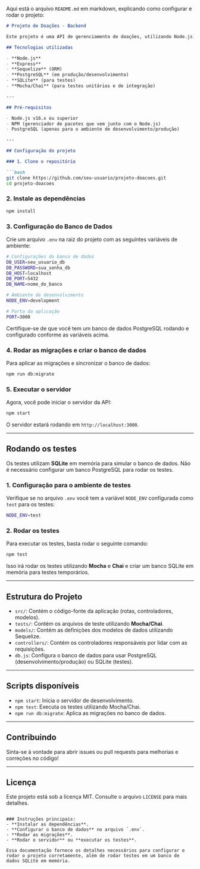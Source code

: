 Aqui está o arquivo `README.md` em markdown, explicando como configurar e rodar o projeto:

```markdown
# Projeto de Doações - Backend

Este projeto é uma API de gerenciamento de doações, utilizando Node.js, Sequelize, PostgreSQL (ou SQLite para testes), e integrações com um banco de dados.

## Tecnologias utilizadas

- **Node.js**
- **Express**
- **Sequelize** (ORM)
- **PostgreSQL** (em produção/desenvolvimento)
- **SQLite** (para testes)
- **Mocha/Chai** (para testes unitários e de integração)

---

## Pré-requisitos

- Node.js v16.x ou superior
- NPM (gerenciador de pacotes que vem junto com o Node.js)
- PostgreSQL (apenas para o ambiente de desenvolvimento/produção)

---

## Configuração do projeto

### 1. Clone o repositório

```bash
git clone https://github.com/seu-usuario/projeto-doacoes.git
cd projeto-doacoes
```

### 2. Instale as dependências

```bash
npm install
```

### 3. Configuração do Banco de Dados

Crie um arquivo `.env` na raiz do projeto com as seguintes variáveis de ambiente:

```bash
# Configurações do banco de dados
DB_USER=seu_usuario_db
DB_PASSWORD=sua_senha_db
DB_HOST=localhost
DB_PORT=5432
DB_NAME=nome_do_banco

# Ambiente de desenvolvimento
NODE_ENV=development

# Porta da aplicação
PORT=3000
```

Certifique-se de que você tem um banco de dados PostgreSQL rodando e configurado conforme as variáveis acima.

### 4. Rodar as migrações e criar o banco de dados

Para aplicar as migrações e sincronizar o banco de dados:

```bash
npm run db:migrate
```

### 5. Executar o servidor

Agora, você pode iniciar o servidor da API:

```bash
npm start
```

O servidor estará rodando em `http://localhost:3000`.

---

## Rodando os testes

Os testes utilizam **SQLite** em memória para simular o banco de dados. Não é necessário configurar um banco PostgreSQL para rodar os testes.

### 1. Configuração para o ambiente de testes

Verifique se no arquivo `.env` você tem a variável `NODE_ENV` configurada como `test` para os testes:

```bash
NODE_ENV=test
```

### 2. Rodar os testes

Para executar os testes, basta rodar o seguinte comando:

```bash
npm test
```

Isso irá rodar os testes utilizando **Mocha** e **Chai** e criar um banco SQLite em memória para testes temporários.

---

## Estrutura do Projeto

- `src/`: Contém o código-fonte da aplicação (rotas, controladores, modelos).
- `tests/`: Contém os arquivos de teste utilizando **Mocha/Chai**.
- `models/`: Contém as definições dos modelos de dados utilizando Sequelize.
- `controllers/`: Contém os controladores responsáveis por lidar com as requisições.
- `db.js`: Configura o banco de dados para usar PostgreSQL (desenvolvimento/produção) ou SQLite (testes).

---

## Scripts disponíveis

- `npm start`: Inicia o servidor de desenvolvimento.
- `npm test`: Executa os testes utilizando Mocha/Chai.
- `npm run db:migrate`: Aplica as migrações no banco de dados.

---

## Contribuindo

Sinta-se à vontade para abrir issues ou pull requests para melhorias e correções no código!

---

## Licença

Este projeto está sob a licença MIT. Consulte o arquivo `LICENSE` para mais detalhes.
```

### Instruções principais:
- **Instalar as dependências**.
- **Configurar o banco de dados** no arquivo `.env`.
- **Rodar as migrações**.
- **Rodar o servidor** ou **executar os testes**. 

Essa documentação fornece os detalhes necessários para configurar e rodar o projeto corretamente, além de rodar testes em um banco de dados SQLite em memória.
